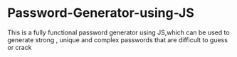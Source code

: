 # Password-Generator-using-JS
This is a fully functional password generator using JS,which can be used to generate strong  , unique and complex passwords that are difficult to guess or crack
